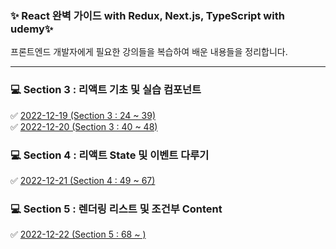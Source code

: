 ### ✨ React 완벽 가이드 with Redux, Next.js, TypeScript with udemy✨
프론트엔드 개발자에게 필요한 강의들을 복습하여 배운 내용들을 정리합니다.
<hr/>

### 💻 Section 3 : 리액트 기초 및 실습 컴포넌트
✅ <a href='https://github.com/taecongs/personal_study/tree/main/react/221219/section3'>2022-12-19 (Section 3 : 24 ~ 39)</a> <br/>
✅ <a href='https://github.com/taecongs/personal_study/tree/main/react/221220/section3'>2022-12-20 (Section 3 : 40 ~ 48)</a> <br/>

### 💻 Section 4 : 리액트 State 및 이벤트 다루기
✅ <a href='https://github.com/taecongs/personal_study/tree/main/react/221221/section4'>2022-12-21 (Section 4 : 49 ~ 67)</a> <br/>

### 💻 Section 5 : 렌더링 리스트 및 조건부 Content
✅ <a href=''>2022-12-22 (Section 5 : 68 ~ )</a> <br/>